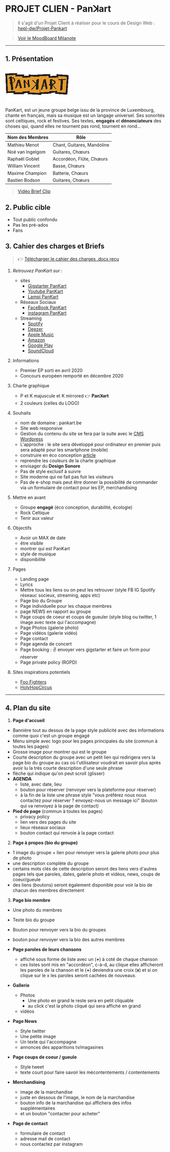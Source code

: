 # PROJET CLIEN - Panꓘart

> Il s'agit d'un Projet Client à réaliser pour le cours de Design Web : [hepl-dw/Projet-Pankart](https://github.com/hepl-dw/projet-pankart)

> [Voir le MoodBoard Milanote](https://app.milanote.com/1Ld0eK1FRpgi9v?p=EAASJw7nFsv)

***

## 1. Présentation

![Pankart logo](/files/pankart_petit.jpg)

PanKart, est un jeune groupe belge issu de la province de Luxembourg, chante en français, mais sa musique est un langage universel. Ses sonorités sont celtiques, rock et festives. Ses textes, **engagés** et **dénonciateurs** des choses qui, quand elles ne tournent pas rond, tournent en rond…

| Nom des Membres | Rôle |
| ------- | ---------- |
| Mathieu Menot | Chant, Guitares, Mandoline |
| Noé van Ingelgom | Guitares, Chœurs |
| Raphaël Goblet | Accordéon, Flûte, Chœurs |
| William Vincent | Basse, Chœurs |
| Maxime Champion | Batterie, Chœurs |
| Bastien Bodson | Guitares, Chœurs |


> [Vidéo Brief Clip](https://www.youtube.com/watch?v=LiKDvz-PMRM)

## 2. Public cible

  - Tout public confondu
  - Pas les pré-ados
  - Fans


## 3. Cahier des charges et Briefs

>  :point_right: [Télécharger le cahier des charges .docx reçu](./files/brief_projet_website_pankart_2021_02_12.docx)

1. _Retrouvez PanKart sur :_
    - sites
        - [Gigstarter PanKart](https://www.gigstarter.be/fr-BE/artistes/pankart)
        - [Youtube PanKart](https://www.youtube.com/channel/UC7XhVCykTsQEJp6P0eTVfmQ)
        - [Lampi PanKart](https://lampli.be/artist-profile/pankart/)
    - Réseaux Sociaux
        - [FaceBook PanKart](https://www.facebook.com/PanKart/)
        - [instagram PanKart](https://www.instagram.com/pankartmusicband/)
    - Streaming
        - [Spotify](https://open.spotify.com/album/15EDw1ExEbLvtPYgWngsFk)
        - [Deezer](https://www.deezer.com/fr/track/934885562?utm_source=deezer&utm_content=track-934885562&utm_term=108514421_1587654068&utm_medium=web)
        - [Apple Music](https://music.apple.com/be/album/pankart-ep/1509177982?l=fr)
        - [Amazon](https://www.amazon.fr/PanKart-Pankart/dp/B08797KN6B/ref=sr_1_1?dchild=1&keywords=Pankart&qid=1587653912&s=dmusic&search-type=ss&sr=1-1)
        - [Google Play](https://play.google.com/store/apps/theme/promotion_gpm_shutdown_ctp)
        - [SoundCloud](https://soundcloud.com/pankartband)


2. Informations

    - Premier EP sorti en avril 2020
    - Concours européen remporté en décembre 2020


3. Charte graphique

    - P et K majuscule et K mirrored :point_right:  **Panꓘart**
    - 2 couleurs (celles du LOGO)


4. Souhaits

    - nom de domaine : pankart.be
    - Site web responsive
    - Gestion du contenu du site se fera par la suite avec le [CMS Wordpress](https://harsene.com/cest-quoi-wordpress/)
    - L'approche : le site sera développé pour ordinateur en premier puis sera adapté pour les smartphone (mobile)
    - construire en éco conception [article](https://eco-mobile.org/comment-et-pourquoi-creer-un-site-ecologique)
    - reprendre les couleurs de la charte graphique
    - envisager du **Design Sonore**
    - Pas de style exclusif à suivre
    - Site moderne qui ne fait pas fuir les visiteurs
    - Pas de e-shop mais peut être donner la possibilité de commander via un formulaire de contact pour les EP, merchandising


5. Mettre en avant

    - Groupe **engagé** (éco conception, durabilité, écologie)
    - Rock Celtique
    - Tenir aux valeur


6. Objectifs

    - Avoir un MAX de date
    - être visible
    - montrer qui est PanKart
    - style de musique
    - disponibilité   


7. Pages

    - Landing page
    - Lyrics
    - Mettre tous les liens ou on peut les retrouver (style FB IG Spotify réseauc socieux, streaming, apps etc)
    - Page bio du Groupe
    - Page individuelle pour les chaque membres
    - page NEWS en rapport au groupe
    - Page coups de coeur et coups de gueuler (style blog ou twitter, 1 image avec texte qui l'accompagne)
    - Page Photos (galerie photo)
    - Page vidéos (galerie vidéo)
    - Page contact
    - Page agenda de concert
    - Page booking : :v: envoyer vers gigstarter et faire un form pour réserver
    - Page private policy (RGPD)

8. Sites inspirations potentiels

    - [Foo Fighters](https://www.foofighters.com/)
    - [HolyHopCircus](https://www.holyhopcircus.be/)

***

## 4. Plan du site

1. **Page d'accueil**
  - Bannière tout au dessus de la page style publicité avec des informations comme quoi c'est un groupe engagé
  - Menu simple avec logo pour les pages principales du site (commun à toutes les pages)
  - Grosse image pour montrer qui est le groupe
  - Courte description du groupe avec un petit lien qui redirigera vers la page bio du groupe au cas où l'utilisateur voudrait en savoir plus après avoir lu la très courte description d'une seule phrase
  - flèche qui indique qu'on peut scroll (glisser)
  - **AGENDA**
    - liste, avec date, lieu
    - bouton pour réserver (renvoyer vers la plateforme pour réserver)
    - à la fin de la liste une phrase style "vous préférez nous nous contactez pour réserver ? envoyez-nous un message ici" (bouton qui va renvoyez à la page de contact)
  - **Pied de page** (commun à toutes les pages)
    - privacy policy
    - lien vers des pages du site
    - lieux réseaux sociaux
    - bouton contact qui renvoie à la page contact  

2. **Page à propos (bio du groupe)**
  - 1 image du groupe + lien pour renvoyer vers la galerie photo pour plus de photo
  - une description complète du groupe
  - certains mots clés de cette description seront des liens vers d'autres pages tels que paroles, dates, galerie photo et vidéos, news, coups de coeur/gueule
  - des liens (boutons) seront également disponible pour voir la bio de chacun des membres directement


3. **Page bio membre**
  - Une photo du membres
  - Texte bio du groupe
  - Bouton pour renvoyer vers la bio du groupes
  - bouton pour renvoyer vers la bio des autres membres


- **Page paroles de leurs chansons**
  - affiché sous forme de liste avec un (**+**) à coté de chaque chanson
  - ces listes sont mis en "accordéon", c-à-d, au clique elles afficheront les paroles de la chanson et le (**+**) deviendra une croix (**x**) et si on clique sur le x les paroles seront cachées de nouveaux.


- **Gallerie**
  - Photos
      - Une photo en grand le reste sera en petit cliquable
      - au click c'est la photo cliqué qui sera affiché en grand
  - vidéos


- **Page News**
  - Style twitter
  - Une petite image
  - Un texte qui l'accompagne
  - annonces des apparitions tv/magasines


- **Page coups de coeur / gueule**
  - Style tweet
  - texte court pour faire savoir les mécontentements / contentements


- **Merchandising**
  - image de la marchandise
  - juste en dessous de l'image, le nom de la marchandise
  - bouton info de la marchandise qui affichera des infos supplémentaires
  - et un bouton "contacter pour acheter"


- **Page de contact**
  - formulaire de contact
  - adresse mail de contact
  - nous contactez par instagram

<!-- # NOTES

> Mes notes suite au brief, j'y ajouterais trucs à pas oublier, idées, articles à lire pour l'avancé du projet etc

1. Trucs a faire

- vérifier consommations du site [WebSite Carbon](https://www.websitecarbon.com/)
- [Gtmetrix](https://gtmetrix.com/)

2. Idées Design

- Banniere publicitaire pour mettre en avant coté engagé du groupe : tout en haut comme la mini bannière publicitaire (qui n'a rien avoir avec le menu) qu'on peut voir ici [Magic Spoon](https://magicspoon.com/) ou encore ici chez [UPS](https://www.ups.com/be/fr/Home.page)

3. Sites inspirations (moi)

sites chanteurs/groupes (voir ailleurs aussi)
> juste pour voir ce qui s'y retrouve dans des sites comme ça

- [KermesZ à l'Est](https://kermeszalest.com/fr)
- [Rage Against The Machine](https://www.ratm.com/)
- [Metallica](https://www.metallica.com/)
- [U2](https://www.u2.com/)
- [Powerwolf](https://www.powerwolf.net/)
- [Papa Roach](https://paparoachmerch.com/)
- [forest nationnal](http://www.forest-national.be/fr)
- [bb](https://breakingbenjamin.com/news/)
- [papa roach](https://paparoachmerch.com/)
- [Green Days](https://greenday.com/)

4. Articles à lire qui peut aider à avancer dans le projets

- [Wallonie Design Éco Conception](https://mailchi.mp/walloniedesign.be/eco-conception-web?e=e071d5b661) -->
